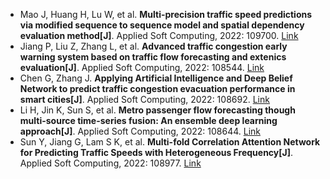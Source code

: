 * Mao J, Huang H, Lu W, et al. <b>Multi-precision traffic speed predictions via modified sequence to sequence model and spatial dependency evaluation method[J]</b>. Applied Soft Computing, 2022: 109700. [Link](https://www.sciencedirect.com/science/article/pii/S1568494622007499)
* Jiang P, Liu Z, Zhang L, et al. <b>Advanced traffic congestion early warning system based on traffic flow forecasting and extenics evaluation[J]</b>. Applied Soft Computing, 2022: 108544. [Link](https://www.sciencedirect.com/science/article/pii/S1568494622000746)
* Chen G, Zhang J. <b>Applying Artificial Intelligence and Deep Belief Network to predict traffic congestion evacuation performance in smart cities[J]</b>. Applied Soft Computing, 2022: 108692. [Link](https://www.sciencedirect.com/science/article/pii/S1568494622001569)
* Li H, Jin K, Sun S, et al. <b>Metro passenger flow forecasting though multi-source time-series fusion: An ensemble deep learning approach[J]</b>. Applied Soft Computing, 2022: 108644. [Link](https://www.sciencedirect.com/science/article/pii/S1568494622001284)
* Sun Y, Jiang G, Lam S K, et al. <b>Multi-fold Correlation Attention Network for Predicting Traffic Speeds with Heterogeneous Frequency[J]</b>. Applied Soft Computing, 2022: 108977. [Link](https://www.sciencedirect.com/science/article/pii/S156849462200312X)
